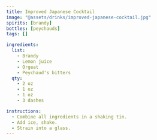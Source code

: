```yaml
---
title: Improved Japanese Cocktail
image: "@assets/drinks/improved-japanese-cocktail.jpg"
spirits: [brandy]
bottles: [peychauds]
tags: []

ingredients:
  list:
    - Brandy
    - Lemon juice
    - Orgeat
    - Peychaud's bitters
  qty:
    - 2 oz
    - 1 oz
    - 1 oz
    - 3 dashes

instructions:
  - Combine all ingredients in a shaking tin.
  - Add ice, shake.
  - Strain into a glass.
---
```


